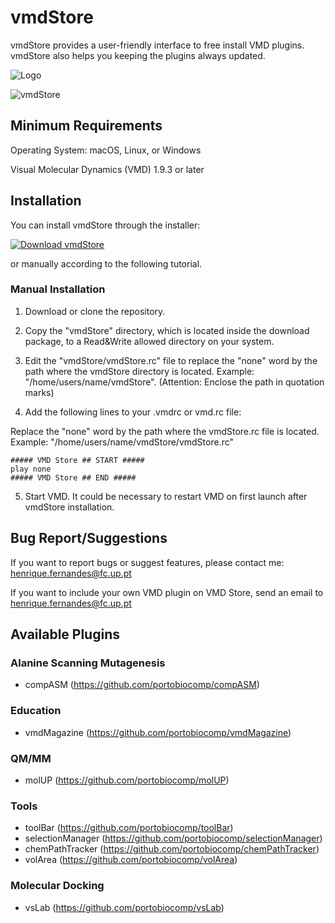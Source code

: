 # vmdStore
vmdStore provides a user-friendly interface to free install VMD plugins. vmdStore also helps you keeping the plugins always updated.

![Logo](https://i.imgur.com/fH1A93b.gif)

![vmdStore](https://i.imgur.com/pt2Yydd.jpg)

## Minimum Requirements
Operating System: macOS, Linux, or Windows

Visual Molecular Dynamics (VMD) 1.9.3 or later

## Installation 
You can install vmdStore through the installer:

[![Download vmdStore](https://a.fsdn.com/con/app/sf-download-button)](https://sourceforge.net/projects/vmdstore/files/latest/download)




or manually according to the following tutorial.


### Manual Installation
1. Download or clone the repository.

2. Copy the "vmdStore" directory, which is located inside the download package, to a Read&Write allowed directory on your system.

3. Edit the "vmdStore/vmdStore.rc" file to replace the "none" word by the path where the vmdStore directory is located. Example: "/home/users/name/vmdStore". (Attention: Enclose the path in quotation marks)

4. Add the following lines to your .vmdrc or vmd.rc file:

Replace the "none" word by the path where the vmdStore.rc file is located. Example: "/home/users/name/vmdStore/vmdStore.rc"

```
##### VMD Store ## START #####
play none
##### VMD Store ## END #####
```

5. Start VMD. It could be necessary to restart VMD on first launch after vmdStore installation.

## Bug Report/Suggestions
If you want to report bugs or suggest features, please contact me: henrique.fernandes@fc.up.pt

If you want to include your own VMD plugin on VMD Store, send an email to henrique.fernandes@fc.up.pt

## Available Plugins
### Alanine Scanning Mutagenesis
 - compASM (https://github.com/portobiocomp/compASM)

### Education
 - vmdMagazine (https://github.com/portobiocomp/vmdMagazine)
 
### QM/MM
 - molUP (https://github.com/portobiocomp/molUP)
 
### Tools
 - toolBar (https://github.com/portobiocomp/toolBar)
 - selectionManager (https://github.com/portobiocomp/selectionManager)
 - chemPathTracker (https://github.com/portobiocomp/chemPathTracker)
 - volArea (https://github.com/portobiocomp/volArea)

### Molecular Docking
 - vsLab (https://github.com/portobiocomp/vsLab)
